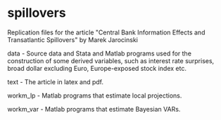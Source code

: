 # spillovers
Replication files for the article "Central Bank Information Effects and Transatlantic Spillovers" by Marek Jarocinski

data - Source data and Stata and Matlab programs used for the construction of some derived variables, such as interest rate surprises, broad dollar excluding Euro, Europe-exposed stock index etc.

text - The article in latex and pdf.

workm_lp - Matlab programs that estimate local projections.

workm_var - Matlab programs that estimate Bayesian VARs.
